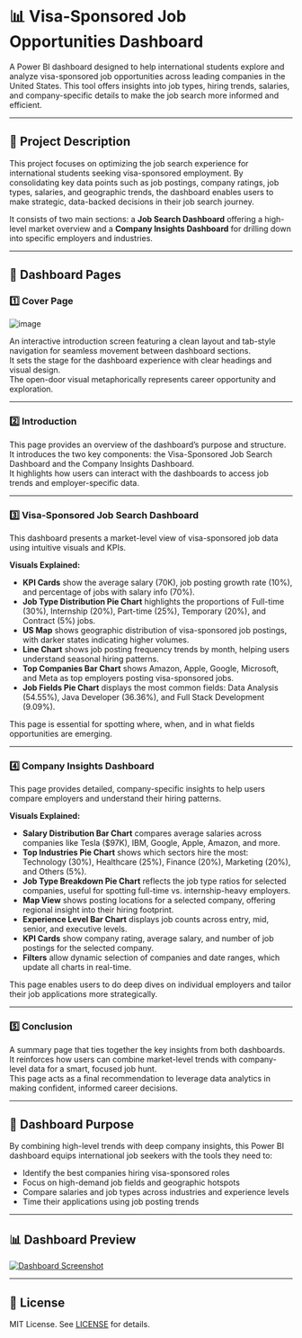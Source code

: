 # 📊 Visa-Sponsored Job Opportunities Dashboard

A Power BI dashboard designed to help international students explore and analyze visa-sponsored job opportunities across leading companies in the United States. This tool offers insights into job types, hiring trends, salaries, and company-specific details to make the job search more informed and efficient.

---

## 📝 Project Description

This project focuses on optimizing the job search experience for international students seeking visa-sponsored employment. By consolidating key data points such as job postings, company ratings, job types, salaries, and geographic trends, the dashboard enables users to make strategic, data-backed decisions in their job search journey.

It consists of two main sections: a **Job Search Dashboard** offering a high-level market overview and a **Company Insights Dashboard** for drilling down into specific employers and industries.

---

## 📁 Dashboard Pages

### 1️⃣ Cover Page  
![image](https://github.com/user-attachments/assets/e6b2dd4d-2cff-423b-ad75-6a12977b9c2a)

An interactive introduction screen featuring a clean layout and tab-style navigation for seamless movement between dashboard sections.  
It sets the stage for the dashboard experience with clear headings and visual design.  
The open-door visual metaphorically represents career opportunity and exploration.

---

### 2️⃣ Introduction  
This page provides an overview of the dashboard’s purpose and structure.  
It introduces the two key components: the Visa-Sponsored Job Search Dashboard and the Company Insights Dashboard.  
It highlights how users can interact with the dashboards to access job trends and employer-specific data.

---

### 3️⃣ Visa-Sponsored Job Search Dashboard  
This dashboard presents a market-level view of visa-sponsored job data using intuitive visuals and KPIs.

**Visuals Explained:**
- **KPI Cards** show the average salary (70K), job posting growth rate (10%), and percentage of jobs with salary info (70%).
- **Job Type Distribution Pie Chart** highlights the proportions of Full-time (30%), Internship (20%), Part-time (25%), Temporary (20%), and Contract (5%) jobs.
- **US Map** shows geographic distribution of visa-sponsored job postings, with darker states indicating higher volumes.
- **Line Chart** shows job posting frequency trends by month, helping users understand seasonal hiring patterns.
- **Top Companies Bar Chart** shows Amazon, Apple, Google, Microsoft, and Meta as top employers posting visa-sponsored jobs.
- **Job Fields Pie Chart** displays the most common fields: Data Analysis (54.55%), Java Developer (36.36%), and Full Stack Development (9.09%).

This page is essential for spotting where, when, and in what fields opportunities are emerging.

---

### 4️⃣ Company Insights Dashboard  
This page provides detailed, company-specific insights to help users compare employers and understand their hiring patterns.

**Visuals Explained:**
- **Salary Distribution Bar Chart** compares average salaries across companies like Tesla ($97K), IBM, Google, Apple, Amazon, and more.
- **Top Industries Pie Chart** shows which sectors hire the most: Technology (30%), Healthcare (25%), Finance (20%), Marketing (20%), and Others (5%).
- **Job Type Breakdown Pie Chart** reflects the job type ratios for selected companies, useful for spotting full-time vs. internship-heavy employers.
- **Map View** shows posting locations for a selected company, offering regional insight into their hiring footprint.
- **Experience Level Bar Chart** displays job counts across entry, mid, senior, and executive levels.
- **KPI Cards** show company rating, average salary, and number of job postings for the selected company.
- **Filters** allow dynamic selection of companies and date ranges, which update all charts in real-time.

This page enables users to do deep dives on individual employers and tailor their job applications more strategically.

---

### 5️⃣ Conclusion  
A summary page that ties together the key insights from both dashboards.  
It reinforces how users can combine market-level trends with company-level data for a smart, focused job hunt.  
This page acts as a final recommendation to leverage data analytics in making confident, informed career decisions.

---

## 📌 Dashboard Purpose

By combining high-level trends with deep company insights, this Power BI dashboard equips international job seekers with the tools they need to:
- Identify the best companies hiring visa-sponsored roles
- Focus on high-demand job fields and geographic hotspots
- Compare salaries and job types across industries and experience levels
- Time their applications using job posting trends

---

## 📊 Dashboard Preview  
[![Dashboard Screenshot](images/dashboard-preview.png)](https://app.powerbi.com/view?r=eyJrIjoiEXAMPLE123...)

---

## 📄 License  
MIT License. See [LICENSE](LICENSE) for details.
